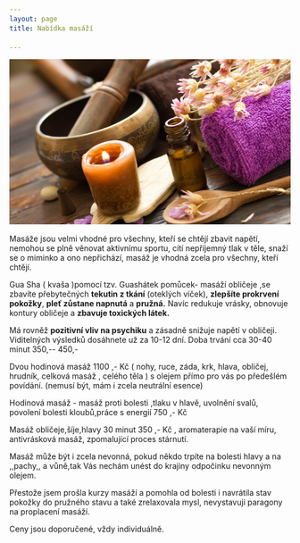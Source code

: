 ```yaml
---
layout: page
title: Nabídka masáží

---
```

![](/uploads/Ayurvedic-Massage-and-Spa-Thiruvananthapuram.jpg)

Masáže jsou velmi vhodné pro všechny, kteří se chtějí zbavit napětí, nemohou se plně věnovat aktivnímu sportu, cítí nepříjemný tlak v těle, snaží se o miminko a ono nepřichází, masáž je vhodná zcela pro všechny, kteří chtějí.

Gua Sha ( kvaša )pomocí tzv. Guashátek pomůcek- masáží obličeje ,se zbavíte přebytečných **tekutin z tkání** (oteklých víček), **zlepšíte prokrvení pokožky**, **pleť zůstane napnutá** a **pružná.** Navíc redukuje vrásky, obnovuje kontury obličeje a **zbavuje toxických látek.**

Má rovněž **pozitivní vliv na psychiku** a zásadně snižuje napětí v obličeji. Viditelných výsledků dosáhnete už za 10-12 dní. Doba trvání cca 30-40 minut 350,-- 450,-

Dvou hodinová masáž 1100 ,- Kč ( nohy, ruce, záda, krk, hlava, obličej, hrudník, celková masáž , celého těla ) s olejem přímo pro vás po předešlém povídání. (nemusí být, mám i zcela neutrální esence)

Hodinová masáž - masáž proti bolesti ,tlaku v hlavě, uvolnění svalů, povolení bolesti kloubů,práce s energií 750 ,- Kč

Masáž obličeje,šíje,hlavy 30 minut 350 ,- Kč , aromaterapie na vaší míru, antivrásková masáž, zpomalující proces stárnutí.

Masáž může být i zcela nevonná, pokud někdo trpíte na bolesti hlavy a na ,,pachy,, a vůně,tak Vás nechám unést do krajiny odpočinku nevonným olejem.

Přestože jsem prošla kurzy masáží a pomohla od bolesti i navrátila stav pokožky do pružného stavu a také zrelaxovala mysl, nevystavuji paragony na proplacení masáží.

Ceny jsou doporučené, vždy individuálně.